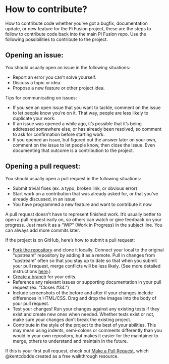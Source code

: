 # How to contribute?
How to contribute code whether you've got a bugfix, documentation update, or new feature for the Pi Fusion project, these are the steps to follow to contribute code back into the main Pi Fusion repo. Use the following possibilities to contribute to the project.

## Opening an issue:
You should usually open an issue in the following situations:

- Report an error you can’t solve yourself.
- Discuss a topic or idea.
- Propose a new feature or other project idea.

Tips for communicating on issues:

- If you see an open issue that you want to tackle, comment on the issue to let people know you’re on it. That way, people are less likely to duplicate your work.
- If an issue was opened a while ago, it’s possible that it’s being addressed somewhere else, or has already been resolved, so comment to ask for confirmation before starting work.
- If you opened an issue, but figured out the answer later on your own, comment on the issue to let people know, then close the issue. Even documenting that outcome is a contribution to the project.

## Opening a pull request:

You should usually open a pull request in the following situations:

- Submit trivial fixes (ex. a typo, broken link, or obvious error)
- Start work on a contribution that was already asked for, or that you’ve already discussed, in an issue
- You have programmed a new feature and want to contribute it now

A pull request doesn’t have to represent finished work. It’s usually better to open a pull request early on, so others can watch or give feedback on your progress. Just mark it as a “WIP” (Work in Progress) in the subject line. You can always add more commits later.

If the project is on GitHub, here’s how to submit a pull request:

 - [Fork the repository](https://guides.github.com/activities/forking/) and clone it locally. Connect your local to the original “upstream” repository by adding it as a remote. Pull in changes from “upstream” often so that you stay up to date so that when you submit your pull request, merge conflicts will be less likely. (See more detailed instructions [here](https://help.github.com/articles/syncing-a-fork/).)
- [Create a branch](https://guides.github.com/introduction/flow/) for your edits.
- Reference any relevant issues or supporting documentation in your pull request (ex. “Closes #34.”)
- Include screenshots of the before and after if your changes include differences in HTML/CSS. Drag and drop the images into the body of your pull request.
- Test your changes! Run your changes against any existing tests if they exist and create new ones when needed. Whether tests exist or not, make sure your changes don’t break the existing project.
- Contribute in the style of the project to the best of your abilities. This may mean using indents, semi-colons or comments differently than you would in your own repository, but makes it easier for the maintainer to merge, others to understand and maintain in the future.

If this is your first pull request, check out [Make a Pull Request](http://makeapullrequest.com/), which @kentcdodds created as a free walkthrough resource.
